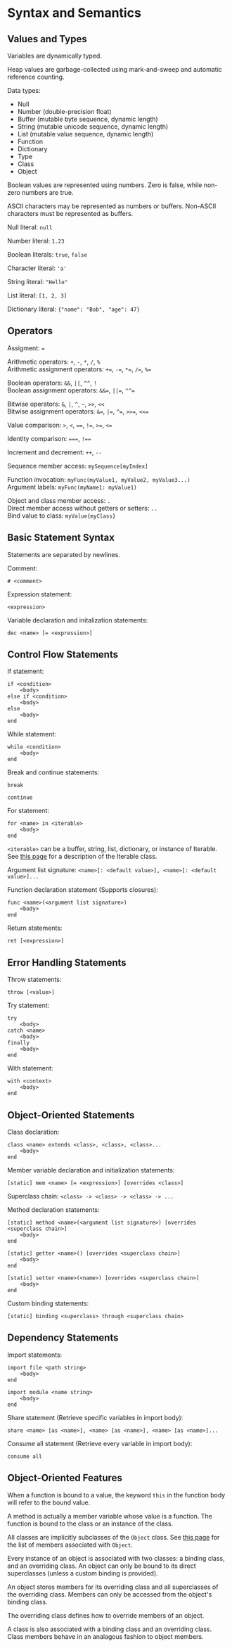 
# Syntax and Semantics

## Values and Types

Variables are dynamically typed.

Heap values are garbage-collected using mark-and-sweep and automatic reference counting.

Data types:

* Null
* Number (double-precision float)
* Buffer (mutable byte sequence, dynamic length)
* String (mutable unicode sequence, dynamic length)
* List (mutable value sequence, dynamic length)
* Function
* Dictionary
* Type
* Class
* Object

Boolean values are represented using numbers. Zero is false, while non-zero numbers are true.

ASCII characters may be represented as numbers or buffers. Non-ASCII characters must be represented as buffers.

Null literal: `null`

Number literal: `1.23`

Boolean literals: `true`, `false`

Character literal: `'a'`

String literal: `"Hello"`

List literal: `[1, 2, 3]`

Dictionary literal: `{"name": "Bob", "age": 47}`

## Operators

Assigment: `=`

Arithmetic operators: `+`, `-`, `*`, `/`, `%`  
Arithmetic assignment operators: `+=`, `-=`, `*=`, `/=`, `%=`

Boolean operators: `&&`, `||`, `^^`, `!`  
Boolean assignment operators: `&&=`, `||=`, `^^=`

Bitwise operators: `&`, `|`, `^`, `~`, `>>`, `<<`  
Bitwise assignment operators: `&=`, `|=`, `^=`, `>>=`, `<<=`

Value comparison: `>`, `<`, `==`, `!=`, `>=`, `<=`

Identity comparison: `===`, `!==`

Increment and decrement: `++`, `--`

Sequence member access: `mySequence[myIndex]`

Function invocation: `myFunc(myValue1, myValue2, myValue3...)`  
Argument labels: `myFunc(myName1: myValue1)`

Object and class member access: `.`  
Direct member access without getters or setters: `..`  
Bind value to class: `myValue{myClass}`

## Basic Statement Syntax

Statements are separated by newlines.

Comment:

```
# <comment>
```

Expression statement:

```
<expression>
```

Variable declaration and initalization statements:

```
dec <name> [= <expression>]
```

## Control Flow Statements

If statement:

```
if <condition>
    <body>
else if <condition>
    <body>
else
    <body>
end
```

While statement:

```
while <condition>
    <body>
end
```

Break and continue statements:

```
break
```

```
continue
```

For statement:

```
for <name> in <iterable>
    <body>
end
```

`<iterable>` can be a buffer, string, list, dictionary, or instance of Iterable. See [this page](builtIn.md) for a description of the Iterable class.

Argument list signature: `<name>[: <default value>], <name>[: <default value>]...`

Function declaration statement (Supports closures):

```
func <name>(<argument list signature>)
    <body>
end
```

Return statements:

```
ret [<expression>]
```

## Error Handling Statements

Throw statements:

```
throw [<value>]
```

Try statement:

```
try
    <body>
catch <name>
    <body>
finally
    <body>
end
```

With statement:

```
with <context>
    <body>
end
```

## Object-Oriented Statements

Class declaration:

```
class <name> extends <class>, <class>, <class>...
    <body>
end
```

Member variable declaration and initialization statements:

```
[static] mem <name> [= <expression>] [overrides <class>]
```

Superclass chain: `<class> -> <class> -> <class> -> ...`

Method declaration statements:

```
[static] method <name>(<argument list signature>) [overrides <superclass chain>]
    <body>
end
```

```
[static] getter <name>() [overrides <superclass chain>]
    <body>
end
```

```
[static] setter <name>(<name>) [overrides <superclass chain>]
    <body>
end
```

Custom binding statements:

```
[static] binding <superclass> through <superclass chain>
```

## Dependency Statements

Import statements:

```
import file <path string>
    <body>
end
```

```
import module <name string>
    <body>
end
```

Share statement (Retrieve specific variables in import body):

```
share <name> [as <name>], <name> [as <name>], <name> [as <name>]...
```

Consume all statement (Retrieve every variable in import body):

```
consume all
```

## Object-Oriented Features

When a function is bound to a value, the keyword `this` in the function body will refer to the bound value.

A method is actually a member variable whose value is a function. The function is bound to the class or an instance of the class.

All classes are implicitly subclasses of the `Object` class. See [this page](builtIn.md) for the list of members associated with `Object`.

Every instance of an object is associated with two classes: a binding class, and an overriding class. An object can only be bound to its direct superclasses (unless a custom binding is provided).

An object stores members for its overriding class and all superclasses of the overriding class. Members can only be accessed from the object's binding class.

The overriding class defines how to override members of an object.

A class is also associated with a binding class and an overriding class. Class members behave in an analagous fashion to object members.


